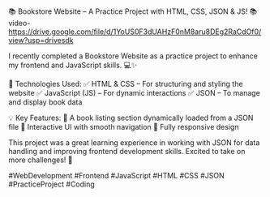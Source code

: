 📚 Bookstore Website – A Practice Project with HTML, CSS, JSON & JS! 📚
video- https://drive.google.com/file/d/1YoUS0F3dUAHzF0nM8aru8DEg2RaCdOf0/view?usp=drivesdk

I recently completed a Bookstore Website as a practice project to enhance my frontend and JavaScript skills. 💻✨

🔹 Technologies Used:
✅ HTML & CSS – For structuring and styling the website
✅ JavaScript (JS) – For dynamic interactions
✅ JSON – To manage and display book data

💡 Key Features:
📖 A book listing section dynamically loaded from a JSON file
🛒 Interactive UI with smooth navigation
📱 Fully responsive design

This project was a great learning experience in working with JSON for data handling and improving frontend development skills. Excited to take on more challenges! 🚀

#WebDevelopment #Frontend #JavaScript #HTML #CSS #JSON #PracticeProject #Coding
